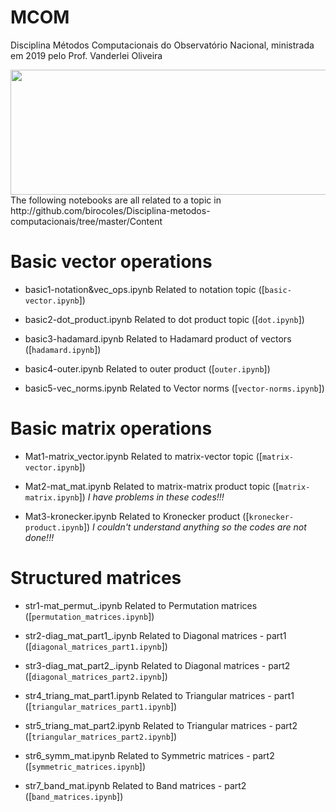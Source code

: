 # MCOM
Disciplina Métodos Computacionais do Observatório Nacional, ministrada em
2019 pelo Prof. Vanderlei Oliveira

<img src='read_please.gif' width = 800 height = 200>
The following notebooks are all related to a topic in http://github.com/birocoles/Disciplina-metodos-computacionais/tree/master/Content

# Basic vector operations

* basic1-notation&vec_ops.ipynb
Related to notation topic ([`basic-vector.ipynb`])

* basic2-dot_product.ipynb
Related to dot product topic ([`dot.ipynb`])

* basic3-hadamard.ipynb
Related to Hadamard product of vectors ([`hadamard.ipynb`])

* basic4-outer.ipynb
Related to outer product ([`outer.ipynb`])

* basic5-vec_norms.ipynb
Related to Vector norms ([`vector-norms.ipynb`])

# Basic matrix operations

* Mat1-matrix_vector.ipynb
Related to matrix-vector topic ([`matrix-vector.ipynb`])

* Mat2-mat_mat.ipynb
Related to matrix-matrix product topic ([`matrix-matrix.ipynb`])
*I have problems in these codes!!!*

* Mat3-kronecker.ipynb
Related to Kronecker product ([`kronecker-product.ipynb`])
*I couldn't understand anything so the codes are not done!!!*

# Structured matrices

* str1-mat_permut_.ipynb
Related to Permutation matrices ([`permutation_matrices.ipynb`])

* str2-diag_mat_part1_.ipynb
Related to Diagonal matrices - part1 ([`diagonal_matrices_part1.ipynb`])

* str3-diag_mat_part2_.ipynb
Related to Diagonal matrices - part2 ([`diagonal_matrices_part2.ipynb`])

* str4_triang_mat_part1.ipynb
Related to Triangular matrices - part1 ([`triangular_matrices_part1.ipynb`])

* str5_triang_mat_part2.ipynb
Related to Triangular matrices - part2 ([`triangular_matrices_part2.ipynb`])

* str6_symm_mat.ipynb
Related to Symmetric matrices - part2 ([`symmetric_matrices.ipynb`])

* str7_band_mat.ipynb
Related to Band matrices - part2 ([`band_matrices.ipynb`])

